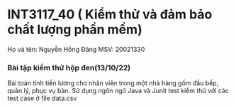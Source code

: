 # INT3117_40 ( Kiểm thử và đảm bảo chất lượng phần mềm)
 Họ và tên: Nguyễn Hồng Đăng MSV: 20021330
 
 ### Bài tập kiểm thử hộp đen(13/10/22)
 Bài toán tính tiền lương cho nhân viên trong một nhà hàng gồm đầu bếp, quản lý, phục vụ bàn.
 Sử dụng ngôn ngữ Java và Junit test kiểm thử với các test case ở file data.csv
 

